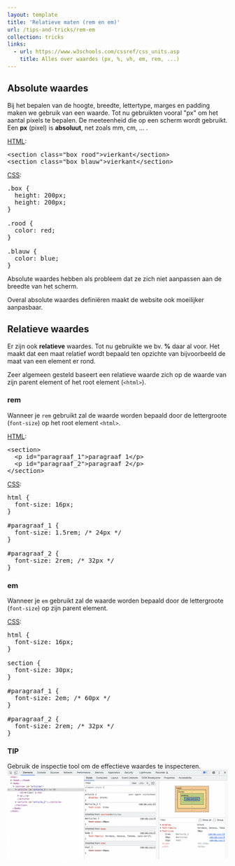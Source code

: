 ```yaml
---
layout: template
title: 'Relatieve maten (rem en em)'
url: /tips-and-tricks/rem-em
collection: tricks
links:
  - url: https://www.w3schools.com/cssref/css_units.asp
    title: Alles over waardes (px, %, vh, em, rem, ...)
---
```

## Absolute waardes
Bij het bepalen van de hoogte, breedte, lettertype, marges en padding maken we gebruik van een waarde. Tot nu gebruikten vooral "px" om het aantal pixels te bepalen. De meeteenheid die op een scherm wordt gebruikt. Een <strong>px</strong> (pixel) is <strong>absoluut</strong>, net zoals mm, cm, ... . 

<u>HTML</u>:
<pre data-enlighter-theme="beyond" data-enlighter-language="html">
&lt;section class="box rood"&gt;vierkant&lt;/section&gt;
&lt;section class="box blauw"&gt;vierkant&lt;/section&gt;
</pre>

<u>CSS</u>:
<pre data-enlighter-theme="beyond" data-enlighter-language="css">
.box {
  height: 200px;
  height: 200px;
}

.rood {
  color: red;
}

.blauw {
  color: blue;
}
</pre>

Absolute waardes hebben als probleem dat ze zich niet aanpassen aan de breedte van het scherm.

Overal absolute waardes definiëren maakt de website ook moeilijker aanpasbaar. 

## Relatieve waardes

Er zijn ook <strong>relatieve</strong> waardes. Tot nu gebruikte we bv. <strong>%</strong> daar al voor. Het maakt dat een maat relatief wordt bepaald ten opzichte van bijvoorbeeld de maat van een element er rond.

Zeer algemeen gesteld baseert een relatieve waarde zich op de waarde van zijn parent element of het root element (<code>&lt;html&gt;</code>).

### rem

Wanneer je <code>rem</code> gebruikt zal de waarde worden bepaald door de lettergroote (<code>font-size</code>) op het root element <code>&lt;html&gt;</code>.

<u>HTML</u>:
<pre data-enlighter-theme="beyond" data-enlighter-language="html">
&lt;section&gt;
  &lt;p id="paragraaf_1"&gt;paragraaf 1&lt;/p&gt;
  &lt;p id="paragraaf_2"&gt;paragraaf 2&lt;/p&gt;
&lt;/section&gt;
</pre>

<u>CSS</u>:
<pre data-enlighter-theme="beyond" data-enlighter-language="css">
html {
  font-size: 16px;
}

#paragraaf_1 {
  font-size: 1.5rem; /* 24px */
}

#paragraaf_2 {
  font-size: 2rem; /* 32px */
}
</pre>


### em 

Wanneer je <code>em</code> gebruikt zal de waarde worden bepaald door de lettergroote (<code>font-size</code>) op zijn parent element.
 
<u>CSS</u>:
<pre data-enlighter-theme="beyond" data-enlighter-language="css">
html {
  font-size: 16px;
}

section {
  font-size: 30px;
}

#paragraaf_1 {
  font-size: 2em; /* 60px */
}

#paragraaf_2 {
  font-size: 2rem; /* 32px */
}
</pre>

<div class="highlight">
    <h3>TIP</h3>
    <p>
    Gebruik de inspectie tool om de effectieve waardes te inspecteren.
    <br/>
    <img src="images/rem_em_inspectietool.png" />
    </p>
</div>